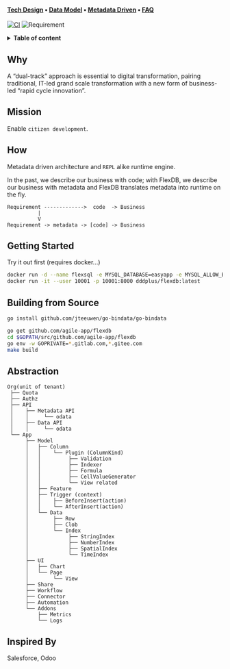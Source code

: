 #### **[Tech Design](doc/design.md)** • **[Data Model](doc/db.sql)** • **[Metadata Driven](doc/metadata.md)** • **[FAQ](doc/FAQ.md)**

[![CI](https://github.com/agile-app/flexdb/workflows/Go/badge.svg?branch=main)](https://github.com/agile-app/flexdb/actions?query=branch%3Amain+workflow%3AGo)
![Requirement](https://img.shields.io/badge/golang-1.15+-blue.svg)

<details>
<summary><b>Table of content</b></summary>

## Table of content
   * [Why](#why)
   * [Mission](#mission)
   * [How](#how)
   * [Getting Started](#getting-started)
   * [Building from Source](#building-from-source)
   * [Abstraction](#abstraction)
   * [Architecture](#architecture)

</details>

## Why

A “dual-track” approach is essential to digital transformation, pairing traditional, IT-led grand scale transformation with a new form of business-led “rapid cycle innovation”.

## Mission

Enable `citizen development`.

## How

Metadata driven architecture and `REPL` alike runtime engine.

In the past, we describe our business with code; with FlexDB, we describe our business with metadata and FlexDB translates metadata into runtime on the fly.

```
Requirement ------------->  code  -> Business
          |
          V
Requirement -> metadata -> [code] -> Business
```

## Getting Started

Try it out first (requires docker...)

``` bash
docker run -d --name flexsql -e MYSQL_DATABASE=easyapp -e MYSQL_ALLOW_EMPTY_PASSWORD=1 mysql:5.7
docker run -it --user 10001 -p 10001:8000 dddplus/flexdb:latest
```

## Building from Source

``` bash
go install github.com/jteeuwen/go-bindata/go-bindata

go get github.com/agile-app/flexdb
cd $GOPATH/src/github.com/agile-app/flexdb
go env -w GOPRIVATE=*.gitlab.com,*.gitee.com
make build
```

## Abstraction

```
Org(unit of tenant)
 ├── Quota 
 ├── Authz
 ├── API
 │    ├── Metadata API
 │    │     └── odata
 │    ├── Data API
 │    │     └── odata
 └── App
      ├── Model
      │   ├── Column
      │   │    └── Plugin (ColumnKind)
      │   │         ├── Validation
      │   │         ├── Indexer
      │   │         ├── Formula
      │   │         ├── CellValueGenerator
      │   │         └── View related
      │   ├── Feature
      │   ├── Trigger (context)
      │   │    ├── BeforeInsert(action)
      │   │    └── AfterInsert(action)
      │   └── Data
      │        ├── Row
      │        ├── Clob
      │        └── Index
      │             ├── StringIndex
      │             ├── NumberIndex
      │             ├── SpatialIndex
      │             └── TimeIndex
      ├── UI
      │   ├── Chart
      │   └── Page
      │        └── View
      ├── Share
      ├── Workflow
      ├── Connector
      ├── Automation
      └── Addons
          ├── Metrics
          └── Logs
```

## Inspired By

Salesforce, Odoo
